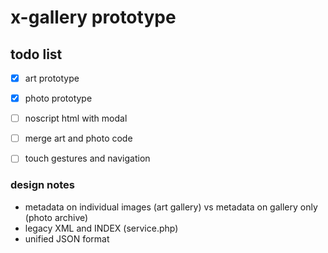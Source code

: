 # x-gallery prototype

## todo list
- [X] art prototype
- [X] photo prototype
- [ ] noscript html with modal
- [ ] merge art and photo code
- [ ] touch gestures and navigation


### design notes

+ metadata on individual images (art gallery) vs metadata on gallery only (photo archive)
+ legacy XML and INDEX (service.php)
+ unified JSON format 
